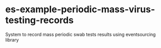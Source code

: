 # es-example-periodic-mass-virus-testing-records
System to record mass periodic swab tests results using eventsourcing library
